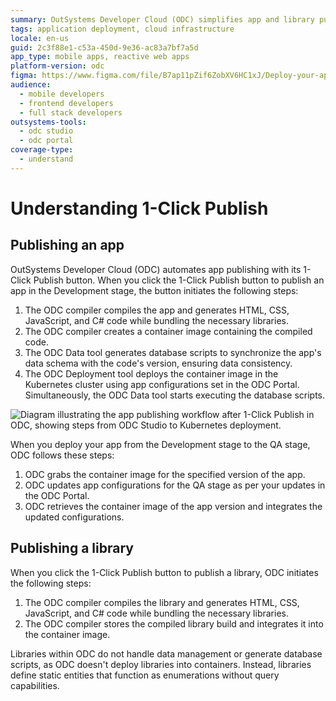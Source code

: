 ```yaml
---
summary: OutSystems Developer Cloud (ODC) simplifies app and library publishing with an automated 1-Click Publish feature.
tags: application deployment, cloud infrastructure
locale: en-us
guid: 2c3f88e1-c53a-450d-9e36-ac83a7bf7a5d
app_type: mobile apps, reactive web apps
platform-version: odc
figma: https://www.figma.com/file/B7ap11pZif6ZobXV6HC1xJ/Deploy-your-apps?type=design&node-id=3436%3A10&mode=design&t=4YrXFNtkgIwzVp3T-1
audience:
  - mobile developers
  - frontend developers
  - full stack developers
outsystems-tools:
  - odc studio
  - odc portal
coverage-type:
  - understand
---
```


# Understanding 1-Click Publish

## Publishing an app

OutSystems Developer Cloud (ODC) automates app publishing with its 1-Click Publish button. When you click the 1-Click Publish button to publish an app in the Development stage, the button initiates the following steps:

1. The ODC compiler compiles the app and generates HTML, CSS, JavaScript, and C# code while bundling the necessary libraries.
1. The ODC compiler creates a container image containing the compiled code.
1. The ODC Data tool generates database scripts to synchronize the app's data schema with the code's version, ensuring data consistency.
1. The ODC Deployment tool deploys the container image in the Kubernetes cluster using app configurations set in the ODC Portal. Simultaneously, the ODC Data tool starts executing the database scripts.

![Diagram illustrating the app publishing workflow after 1-Click Publish in ODC, showing steps from ODC Studio to Kubernetes deployment.](images/1-CP-ODC.png "App Publishing Workflow Diagram")

When you deploy your app from the Development stage to the QA stage, ODC follows these steps:

1. ODC grabs the container image for the specified version of the app.
1. ODC updates app configurations for the QA stage as per your updates in the ODC Portal. 
1. ODC retrieves the container image of the app version and integrates the updated configurations.

## Publishing a library

When you click the 1-Click Publish button to publish a library, ODC initiates the following steps:

1. The ODC compiler compiles the library and generates HTML, CSS, JavaScript, and C# code while bundling the necessary libraries.
1. The ODC compiler stores the compiled library build and integrates it into the container image.

Libraries within ODC do not handle data management or generate database scripts, as ODC doesn't deploy libraries into containers. Instead, libraries define static entities that function as enumerations without query capabilities.
 